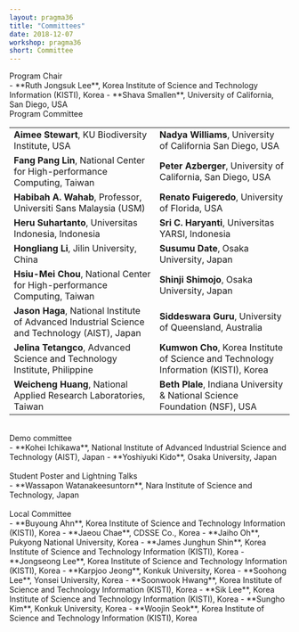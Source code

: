 ```yaml
---
layout: pragma36
title: "Committees"
date: 2018-12-07
workshop: pragma36
short: Committee
---
```


<div class="border36">Program Chair</div>
- **Ruth Jongsuk Lee**, Korea Institute of Science and Technology Information (KISTI), Korea
- **Shava Smallen**, University of California, San Diego, USA

<br>

<div class="border36">Program Committee</div>
<table class="visa">
<tr>
  <td><b>Aimee Stewart</b>, KU Biodiversity Institute, USA</td>
  <td><b>Nadya Williams</b>, University of California San Diego, USA</td>
</tr>
<tr>
  <td><b>Fang Pang Lin</b>, National Center for High-performance Computing, Taiwan</td>
  <td><b>Peter Azberger</b>, University of California, San Diego, USA</td>
</tr>
<tr>
  <td><b>Habibah A. Wahab</b>, Professor, Universiti Sans Malaysia (USM)</td>
  <td><b>Renato Fuigeredo</b>, University of Florida, USA</td>
</tr>
<tr>
  <td><b>Heru Suhartanto</b>, Universitas Indonesia, Indonesia</td>
  <td><b>Sri C. Haryanti</b>, Universitas YARSI, Indonesia</td>
</tr>
<tr>
  <td><b>Hongliang Li</b>, Jilin University, China</td>
  <td><b>Susumu Date</b>, Osaka University, Japan</td>
</tr>
<tr>
  <td><b>Hsiu-Mei Chou</b>, National Center for High-performance Computing, Taiwan</td>
  <td><b>Shinji Shimojo</b>, Osaka University, Japan</td>
</tr>
<tr>
  <td><b>Jason Haga</b>, National Institute of Advanced Industrial Science and Technology (AIST), Japan</td>
  <td><b>Siddeswara Guru</b>, University of Queensland, Australia</td>
</tr>
<tr>
  <td><b>Jelina Tetangco</b>, Advanced Science and Technology Institute, Philippine</td>
  <td><b>Kumwon Cho</b>, Korea Institute of Science and Technology Information (KISTI), Korea</td>
</tr>
<tr>
  <td><b>Weicheng Huang</b>, National Applied Research Laboratories, Taiwan</td>
  <td><b>Beth Plale</b>, Indiana University & National Science Foundation (NSF), USA</td>
</tr>
</table>
<br>

<div class="border36">Demo committee</div>
- **Kohei Ichikawa**, National Institute of Advanced Industrial Science and Technology (AIST), Japan
- **Yoshiyuki Kido**, Osaka University, Japan
<br><br>

<div class="border36">Student Poster and Lightning Talks</div>
- **Wassapon Watanakeesuntorn**, Nara Institute of Science and Technology, Japan
<br><br>

<div class="border36">Local Committee</div>
- **Buyoung Ahn**, Korea Institute of Science and Technology Information (KISTI), Korea
- **Jaeou Chae**, CDSSE Co., Korea
- **Jaiho Oh**, Pukyong National University, Korea
- **James Junghun Shin**, Korea Institute of Science and Technology Information (KISTI), Korea
- **Jongseong Lee**, Korea Institute of Science and Technology Information (KISTI), Korea
- **Karpjoo Jeong**, Konkuk University, Korea
- **Soohong Lee**, Yonsei University, Korea
- **Soonwook Hwang**, Korea Institute of Science and Technology Information (KISTI), Korea
- **Sik Lee**, Korea Institute of Science and Technology Information (KISTI), Korea
- **Sungho Kim**, Konkuk University, Korea
- **Woojin Seok**, Korea Institute of Science and Technology Information (KISTI), Korea
